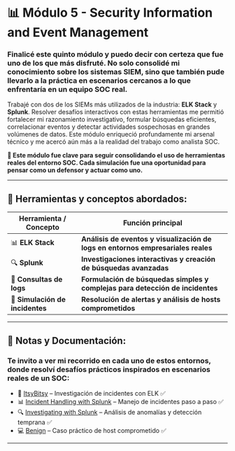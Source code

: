 # 📊 Módulo 5 - Security Information and Event Management

### Finalicé este quinto módulo y puedo decir con certeza que fue uno de los que más disfruté. No solo consolidé mi conocimiento sobre los sistemas SIEM, sino que también pude llevarlo a la práctica en escenarios cercanos a lo que enfrentaría en un equipo SOC real.

Trabajé con dos de los SIEMs más utilizados de la industria: **ELK Stack** y **Splunk**. Resolver desafíos interactivos con estas herramientas me permitió fortalecer mi razonamiento investigativo, formular búsquedas eficientes, correlacionar eventos y detectar actividades sospechosas en grandes volúmenes de datos. Este módulo enriqueció profundamente mi arsenal técnico y me acercó aún más a la realidad del trabajo como analista SOC.

**📌 Este módulo fue clave para seguir consolidando el uso de herramientas reales del entorno SOC. Cada simulación fue una oportunidad para pensar como un defensor y actuar como uno.**

---

## 🧰 Herramientas y conceptos abordados:

| Herramienta / Concepto            | Función principal                                                                 |
|----------------------------------|----------------------------------------------------------------------------------|
| 📊 **ELK Stack**                  | **Análisis de eventos y visualización de logs en entornos empresariales reales** |
| 🔍 **Splunk**                     | **Investigaciones interactivas y creación de búsquedas avanzadas**               |
| 📑 **Consultas de logs**          | **Formulación de búsquedas simples y complejas para detección de incidentes**    |
| 🚨 **Simulación de incidentes**   | **Resolución de alertas y análisis de hosts comprometidos**                      |

---

## 📂 Notas y Documentación:

### Te invito a ver mi recorrido en cada uno de estos entornos, donde resolví desafíos prácticos inspirados en escenarios reales de un SOC:

- 🧠 [ItsyBitsy](https://github.com/JoshKxng/SOC-Analyst-TryHackMe/tree/main/Modulo%205%20-%20Security%20Information%20and%20Event%20Management/ELK) – Investigación de incidentes con ELK ✅  
- 📊 [Incident Handling with Splunk](https://github.com/JoshKxng/SOC-Analyst-TryHackMe/tree/main/Modulo%205%20-%20Security%20Information%20and%20Event%20Management/Splunk%201) – Manejo de incidentes paso a paso ✅  
- 🔍 [Investigating with Splunk](https://github.com/JoshKxng/SOC-Analyst-TryHackMe/tree/main/Modulo%205%20-%20Security%20Information%20and%20Event%20Management/Splunk%202) – Análisis de anomalías y detección temprana ✅  
- 💻 [Benign](https://github.com/JoshKxng/SOC-Analyst-TryHackMe/tree/main/Modulo%205%20-%20Security%20Information%20and%20Event%20Management/Benign) – Caso práctico de host comprometido ✅

---

